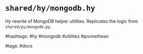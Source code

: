 # `shared/hy/mongodb.hy`

Hy rewrite of MongoDB helper utilities.
Replicates the logic from `shared/py/mongodb.py`.

#hashtags: #hy #mongodb #utilities #promethean

#tags: #docs
